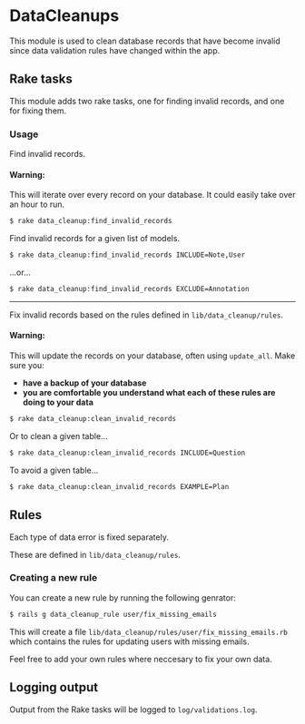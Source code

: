 # DataCleanups

This module is used to clean database records that have become invalid since data validation rules have changed within the app.

## Rake tasks

This module adds two rake tasks, one for finding invalid records, and one for fixing them.

### Usage

Find invalid records.

#### Warning:

This will iterate over every record on your database. It could easily take over an hour to run.

``` bash
$ rake data_cleanup:find_invalid_records
```

Find invalid records for a given list of models.

``` bash
$ rake data_cleanup:find_invalid_records INCLUDE=Note,User
```

...or...

``` bash
$ rake data_cleanup:find_invalid_records EXCLUDE=Annotation
```

---

Fix invalid records based on the rules defined in `lib/data_cleanup/rules`.

#### Warning:

This will update the records on your database, often using `update_all`. Make sure you:

- **have a backup of your database**
- **you are comfortable you understand what each of these rules are doing to your data**

``` bash
$ rake data_cleanup:clean_invalid_records
```

Or to clean a given table...

``` bash
$ rake data_cleanup:clean_invalid_records INCLUDE=Question
```

To avoid a given table...

``` bash
$ rake data_cleanup:clean_invalid_records EXAMPLE=Plan
```

## Rules

Each type of data error is fixed separately.

These are defined in `lib/data_cleanup/rules`.

### Creating a new rule

You can create a new rule by running the following genrator:

``` bash
$ rails g data_cleanup_rule user/fix_missing_emails
```

This will create a file `lib/data_cleanup/rules/user/fix_missing_emails.rb` which contains the rules for updating users with missing emails.

Feel free to add your own rules where neccesary to fix your own data.

## Logging output

Output from the Rake tasks will be logged to `log/validations.log`.
